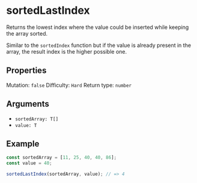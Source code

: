 # sortedLastIndex

Returns the lowest index where the value could be inserted while keeping the array sorted.

Similar to the `sortedIndex` function but if the value is already present in the array, the result index is the higher possible one.

## Properties

Mutation: `false`
Difficulty: `Hard`
Return type: `number`

## Arguments

- `sortedArray: T[]`
- `value: T`

## Example

```typescript
const sortedArray = [11, 25, 40, 40, 86];
const value = 40;

sortedLastIndex(sortedArray, value); // => 4
```
